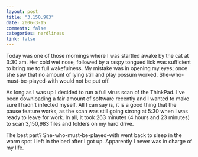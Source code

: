 ```yaml
--- 
layout: post
title: "3,150,983"
date: 2006-3-15
comments: false
categories: nerdliness
link: false
---
```

Today was one of those mornings where I was startled awake by the cat at 3:30 am. Her cold wet nose, followed by a raspy tongued lick was sufficient to bring me to full wakefulness. My mistake was in opening my eyes; once she saw that no amount of lying still and play possum worked. She-who-must-be-played-with would not be put off.

As long as I was up I decided to run a full virus scan of the ThinkPad. I've been downloading a fair amount of software recently and I wanted to make sure I hadn't infected myself. All I can say is, it is a good thing that the pause feature works, as the scan was still going strong at 5:30 when I was ready to leave for work. In all, it took 263 minutes (4 hours and 23 minutes) to scan 3,150,983 files and folders on my hard drive.

The best part? She-who-must-be-played-with went back to sleep in the warm spot I left in the bed after I got up. Apparently I never was in charge of my life.
